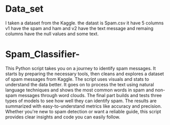 # Data_set
I taken a dataset from the Kaggle. the datast is Spam.csv it have 5 columns v1 have the spam and ham  and v2 have the text message and remaing columns have the null values and some text.
# Spam_Classifier-
This Python script takes you on a journey to identify spam messages. It starts by preparing the necessary tools, then cleans and explores a dataset of spam messages from Kaggle. The script uses visuals and stats to understand the data better. It goes on to process the text using natural language techniques and shows the most common words in spam and non-spam messages through word clouds. The final part builds and tests three types of models to see how well they can identify spam. The results are summarized with easy-to-understand metrics like accuracy and precision. Whether you're new to spam detection or want a reliable guide, this script provides clear insights and code you can easily follow.
